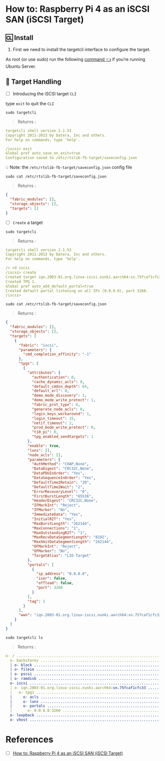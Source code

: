 # How to: Raspberry Pi 4 as an iSCSI SAN (iSCSI Target)


## :cl: Install 

1. First we need to install the targetcli interface to configure the target.

As root (or use sudo) run the following [command :point_left:](INSTALL.md) if you’re running Ubuntu Server. 

## :abacus: Target Handling

- [ ] Introducing the iSCSI target `CLI`

type `exit` to quit the `CLI`

```
sudo targetcli
```
> Returns :
```yaml
targetcli shell version 2.1.53
Copyright 2011-2013 by Datera, Inc and others.
For help on commands, type 'help'.

/iscsi> exit
Global pref auto_save_on_exit=true
Configuration saved to /etc/rtslib-fb-target/saveconfig.json
```

:bulb: Note: the `/etc/rtslib-fb-target/saveconfig.json` config file

```
sudo cat /etc/rtslib-fb-target/saveconfig.json
```
> Returns :
```json
{
  "fabric_modules": [],
  "storage_objects": [],
  "targets": []
}
```

- [ ] `Create` a target

```
sudo targetcli
```
> Returns :
```yaml
targetcli shell version 2.1.53
Copyright 2011-2013 by Datera, Inc and others.
For help on commands, type 'help'.

/> cd iscsi
/iscsi> create
Created target iqn.2003-01.org.linux-iscsi.nunki.aarch64:sn.75fcaf1cfc33.
Created TPG 1.
Global pref auto_add_default_portal=true
Created default portal listening on all IPs (0.0.0.0), port 3260.
/iscsi> 
```

```
sudo cat /etc/rtslib-fb-target/saveconfig.json
```
> Returns :
```json
{
  "fabric_modules": [],
  "storage_objects": [],
  "targets": [
    {
      "fabric": "iscsi",
      "parameters": {
        "cmd_completion_affinity": "-1"
      },
      "tpgs": [
        {
          "attributes": {
            "authentication": 0,
            "cache_dynamic_acls": 0,
            "default_cmdsn_depth": 64,
            "default_erl": 0,
            "demo_mode_discovery": 1,
            "demo_mode_write_protect": 1,
            "fabric_prot_type": 0,
            "generate_node_acls": 0,
            "login_keys_workaround": 1,
            "login_timeout": 15,
            "netif_timeout": 2,
            "prod_mode_write_protect": 0,
            "t10_pi": 0,
            "tpg_enabled_sendtargets": 1
          },
          "enable": true,
          "luns": [],
          "node_acls": [],
          "parameters": {
            "AuthMethod": "CHAP,None",
            "DataDigest": "CRC32C,None",
            "DataPDUInOrder": "Yes",
            "DataSequenceInOrder": "Yes",
            "DefaultTime2Retain": "20",
            "DefaultTime2Wait": "2",
            "ErrorRecoveryLevel": "0",
            "FirstBurstLength": "65536",
            "HeaderDigest": "CRC32C,None",
            "IFMarkInt": "Reject",
            "IFMarker": "No",
            "ImmediateData": "Yes",
            "InitialR2T": "Yes",
            "MaxBurstLength": "262144",
            "MaxConnections": "1",
            "MaxOutstandingR2T": "1",
            "MaxRecvDataSegmentLength": "8192",
            "MaxXmitDataSegmentLength": "262144",
            "OFMarkInt": "Reject",
            "OFMarker": "No",
            "TargetAlias": "LIO Target"
          },
          "portals": [
            {
              "ip_address": "0.0.0.0",
              "iser": false,
              "offload": false,
              "port": 3260
            }
          ],
          "tag": 1
        }
      ],
      "wwn": "iqn.2003-01.org.linux-iscsi.nunki.aarch64:sn.75fcaf1cfc33"
    }
  ]
}
```

```
sudo targetcli ls
```
> Returns :
```yaml
o- / ....................................................................................................... [...]
  o- backstores ............................................................................................ [...]
  | o- block ................................................................................ [Storage Objects: 0]
  | o- fileio ............................................................................... [Storage Objects: 0]
  | o- pscsi ................................................................................ [Storage Objects: 0]
  | o- ramdisk .............................................................................. [Storage Objects: 0]
  o- iscsi .......................................................................................... [Targets: 1]
  | o- iqn.2003-01.org.linux-iscsi.nunki.aarch64:sn.75fcaf1cfc33 ....................................... [TPGs: 1]
  |   o- tpg1 ............................................................................. [no-gen-acls, no-auth]
  |     o- acls ........................................................................................ [ACLs: 0]
  |     o- luns ........................................................................................ [LUNs: 0]
  |     o- portals .................................................................................. [Portals: 1]
  |       o- 0.0.0.0:3260 ................................................................................... [OK]
  o- loopback ....................................................................................... [Targets: 0]
  o- vhost .......................................................................................... [Targets: 0]
```




 
 # References
 
 - [ ] [How to: Raspberry Pi 4 as an iSCSI SAN (iSCSI Target)](https://www.stephenwagner.com/2020/03/18/how-to-raspberry-pi-4-as-an-iscsi-san-iscsi-target)

